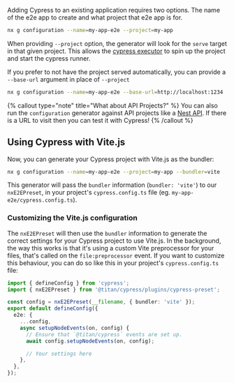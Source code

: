 Adding Cypress to an existing application requires two options. The name of the e2e app to create and what project that e2e app is for.

```bash
nx g configuration --name=my-app-e2e --project=my-app
```

When providing `--project` option, the generator will look for the `serve` target in that given project. This allows the [cypress executor](/packages/cypress/executors/cypress) to spin up the project and start the cypress runner.

If you prefer to not have the project served automatically, you can provide a `--base-url` argument in place of `--project`

```bash
nx g configuration --name=my-app-e2e --base-url=http://localhost:1234
```

{% callout type="note" title="What about API Projects?" %}
You can also run the `configuration` generator against API projects like a [Nest API](/packages/nest/generators/application#@nx/nest:application).
If there is a URL to visit then you can test it with Cypress!
{% /callout %}

## Using Cypress with Vite.js

Now, you can generate your Cypress project with Vite.js as the bundler:

```bash
nx g configuration --name=my-app-e2e --project=my-app --bundler=vite
```

This generator will pass the `bundler` information (`bundler: 'vite'`) to our `nxE2EPreset`, in your project's `cypress.config.ts` file (eg. `my-app-e2e/cypress.config.ts`).

### Customizing the Vite.js configuration

The `nxE2EPreset` will then use the `bundler` information to generate the correct settings for your Cypress project to use Vite.js. In the background, the way this works is that it's using a custom Vite preprocessor for your files, that's called on the `file:preprocessor` event. If you want to customize this behaviour, you can do so like this in your project's `cypress.config.ts` file:

```ts
import { defineConfig } from 'cypress';
import { nxE2EPreset } from '@titan/cypress/plugins/cypress-preset';

const config = nxE2EPreset(__filename, { bundler: 'vite' });
export default defineConfig({
  e2e: {
    ...config,
    async setupNodeEvents(on, config) {
      // Ensure that `@titan/cypress` events are set up.
      await config.setupNodeEvents(on, config);

      // Your settings here
    },
  },
});
```
